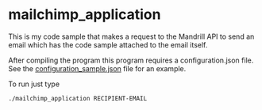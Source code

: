 mailchimp_application
=====================

This is my code sample that makes a request to the Mandrill API to send an email which has the code sample attached to the email itself.

After compiling the program this program requires a configuration.json file. See the [configuration_sample.json](configuration_sample.json) file for an example.

To run just type
```
./mailchimp_application RECIPIENT-EMAIL
```
